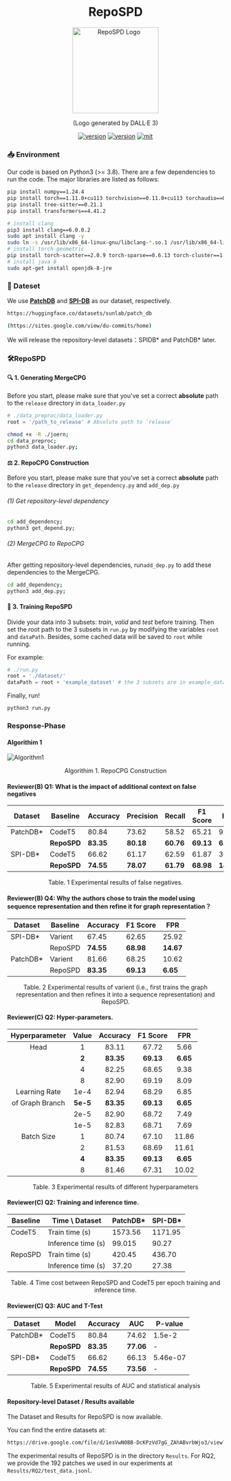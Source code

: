 

<div align="center">
    <p>
    <h1>
    RepoSPD
    </h1>
    <img src="logo.png" alt="RepoSPD Logo" style="width: 200px; height: 200px;">
    </p>
    <p>
    (Logo generated by DALL·E 3)
    </p>
    <a href="https://github.com/ddlBoJack/MT4SSL"><img src="https://img.shields.io/badge/Platform-linux-lightgrey" alt="version"></a>
    <a href="https://github.com/ddlBoJack/MT4SSL"><img src="https://img.shields.io/badge/Python-3.8+-orange" alt="version"></a>
    <a href="https://github.com/ddlBoJack/MT4SSL"><img src="https://img.shields.io/badge/License-MIT-red.svg" alt="mit"></a>
</div>



### 📥 Environment
Our code is based on Python3 (>= 3.8). There are a few dependencies to run the code. The major libraries are listed as follows:
```bash
pip install numpy==1.24.4
pip install torch==1.11.0+cu113 torchvision==0.11.0+cu113 torchaudio==0.11.0+cu113
pip install tree-sitter==0.21.1
pip install transformers==4.41.2

# install clang
pip3 install clang==6.0.0.2
sudo apt install clang -y
sudo ln -s /usr/lib/x86_64-linux-gnu/libclang-*.so.1 /usr/lib/x86_64-linux-gnu/libclang.so
# install torch-geometric
pip install torch-scatter==2.0.9 torch-sparse==0.6.13 torch-cluster==1.6.0 torch-spline-conv==1.2.1 torch-geometric -f https://data.pyg.org/whl/torch-1.11.0+cu113.html
# install java 8
sudo apt-get install openjdk-8-jre

```


### 📅 Dateset
We use [**PatchDB**](https://huggingface.co/datasets/sunlab/patch_db) and [**SPI-DB**](https://sites.google.com/view/du-commits/home) as our dataset, respectively.  

```bash
https://huggingface.co/datasets/sunlab/patch_db
```

```bash
(https://sites.google.com/view/du-commits/home)
```

We will release the repository-level datasets：SPIDB* and PatchDB* later.



### 🛠️RepoSPD
#### 🔍 1. Generating MergeCPG

Before you start, please make sure that you've set a correct **absolute** path to the `release` directory in `data_loader.py`

```python
# ./data_preproc/data_loader.py
root = '/path_to_release' # Absolute path to `release`
```

```bash
chmod +x -R ./joern;
cd data_preproc;
python3 data_loader.py;
```

#### ⚖️ 2. RepoCPG Construction
Before you start, please make sure that you've set a correct **absolute** path to the `release` directory in `get_dependency.py` and `add_dep.py`

###### (1) Get repository-level dependency
```bash
cd add_dependency;
python3 get_depend.py;
```

###### (2) MergeCPG to RepoCPG
After getting repository-level dependencies, run`add_dep.py` to add these dependencies to the MergeCPG.
```bash
cd add_dependency;
python3 add_dep.py;
```

#### 🔔 3. Training RepoSPD
Divide your data into 3 subsets: *train*, *valid* and *test* before training. Then set the root path to the 3 subsets in `run.py` by modifying the variables `root` and `dataPath`. Besides, some cached data will be saved to `root` while running.

For example:
```python
# ./run.py
root = './dataset/'
dataPath = root + 'example_dataset' # the 3 subsets are in example_dataset
```

Finally, run!
```bash
python3 run.py
```


### Response-Phase

#### Algorithim 1

![Algorithm1](./Figures/Algorithm1.png)

<center>Algorithim 1. RepoCPG Construction</center>



#### Reviewer(B) Q1: What is the impact of additional context on false negatives
| Dataset  | Baseline | Accuracy | Precision | Recall | F1 Score | FPR   |
|----------|----------|----------|-----------|--------|----------|-------|
| PatchDB* | CodeT5    | 80.84    | 73.62     | 58.52  | 65.21    | 9.28  |
|          |**RepoSPD**|**83.35**| **80.18** | **60.76**  | **69.13**    | **6.65**  |
| SPI-DB*  | CodeT5    | 66.62    | 61.17     | 62.59  | 61.87    | 30.31 |
|          |**RepoSPD**|**74.55**| **78.07** | **61.79**  | **68.98**    | **14.67** |
<center>Table. 1 Experimental results of false negatives.</center>

#### Reviewer(B) Q4: Why the authors chose to train the model using sequence representation and then refine it for graph representation？

 
| Dataset  | Baseline | Accuracy | F1 Score | FPR   |
|----------|----------|----------|----------|-------|
| SPI-DB*  | Varient  | 67.45    | 62.65    | 25.92 |
|          | RepoSPD  | **74.55**    | **68.98**    | **14.67** |
| PatchDB* | Varient  | 81.66    | 68.25    | 10.62 |
|          | RepoSPD  | **83.35**    | **69.13**    | **6.65**  |
<center>Table. 2 Experimental results of varient (i.e., first trains the graph representation and then refines it into a sequence representation) and RepoSPD.</center>

#### Reviewer(C) Q2: Hyper-parameters.
| Hyperparameter | Value  | Accuracy  | F1 Score  |   FPR    |
|:--------------:|:------:|:---------:|:---------:|:--------:|
| Head           |   1    |   83.11   |   67.72   |   5.66   |
|                | **2**  | **83.35** | **69.13** | **6.65** |
|                |   4    |   82.25   |   68.65   |   9.38   |
|                |   8    |   82.90   |   69.19   |   8.09   |
| Learning Rate  |  1e-4  |   82.94   |   68.29   |   6.85   |
|of Graph Branch |**5e-5**| **83.35** | **69.13** | **6.65** |
|                |  2e-5  |   82.90   |   68.72   |   7.49   |
|                |  1e-5  |   82.83   |   68.71   |   7.69   |
| Batch Size     |   1    |   80.74   |   67.10   |   11.86  |
|                |   2    |   81.53   |   68.69   |   11.61  |
|                | **4**  | **83.35** | **69.13** | **6.65** |
|                |   8    |   81.46   |   67.31   |   10.02  |
<center>Table. 3 Experimental results of different hyperparameters</center>

#### Reviewer(C) Q2: Training and inference time.

| Baseline | Time \ Dataset    | PatchDB* | SPI-DB* |
|----------|-------------------|----------|---------|
| CodeT5   | Train time (s)    | 1573.56  | 1171.95 |
|          | Inference time (s)| 99.015   | 90.27   |
| RepoSPD  | Train time (s)    | 420.45   | 436.70  |
|          | Inference time (s)| 37.20    | 27.38   |

<center>Table. 4 Time cost between RepoSPD and CodeT5 per epoch training and inference time. </center>



#### Reviewer(C) Q3: AUC and T-Test

| Dataset  |   Model    | Accuracy|   AUC   |  P-value |
|----------|------------|---------|---------|----------|
| PatchDB* |   CodeT5   |  80.84  |  74.62  |  1.5e-2  |
|          | **RepoSPD**|**83.35**|**77.06**|  -       |
| SPI-DB*  |   CodeT5   |  66.62  |  66.13  | 5.46e-07 |
|          | **RepoSPD**|**74.55**|**73.56**|  -       |

<center>Table. 5 Experimental results of AUC and statistical analysis</center>



#### Repository-level  Dataset / Results available
The Dataset and Results for RepoSPD is now available.  

You can find the entire datasets at:
```bash
https://drive.google.com/file/d/1esVwN0BB-DcKPzVd7gG_ZAhABvrbWjo3/view?usp=drive_link
```

The experimental results of RepoSPD is in the directory `Results`. 
For RQ2, we provide the 192 patches we used in our experiments at `Results/RQ2/test_data.jsonl`.
